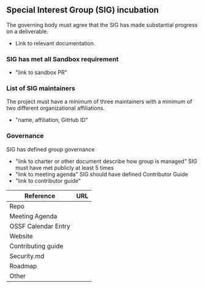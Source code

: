 ## Special Interest Group (SIG) incubation

The governing body must agree that the SIG has made substantial progress on a deliverable.
   * Link to relevant documentation.

### SIG has met all Sandbox requirement
  * "link to sandbox PR"

### List of SIG maintainers
The project must have a minimum of three maintainers with a minimum of two different organizational affiliations.
  * "name, affiliation, GitHub ID"

### Governance
SIG has defined group governance
  * "link to charter or other document describe how group is managed"
SIG must have met publicly at least 5 times
  * "link to meeting agenda"
SIG should have defined Contributor Guide
  * "link to contributor guide"



 Reference           | URL |
|---------------------|-----|
| Repo                  |     |
| Meeting Agenda        |     |
| OSSF Calendar Entry   |     |
| Website               |     |
| Contributing guide    |     |
| Security.md           |     |
| Roadmap               |     |
| Other                 |     |

